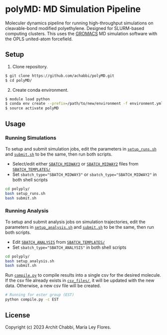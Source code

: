 # polyMD: MD Simulation Pipeline

Moleculer dynamics pipeline for running high-throughput simulations on cleavable-bond modified polyethylene. Designed for SLURM-based computing clusters. This uses the [GROMACS](https://www.gromacs.org/) MD simulation software with the OPLS united-atom forcefield.

## Setup

1. Clone repository.

```sh
$ git clone https://github.com/achabbi/polyMD.git
$ cd polyMD/
```

2. Create conda environment.

```sh
$ module load python
$ conda env create --prefix=/path/to/new/environment -f environment.yml
$ source activate polyMD
```

## Usage

### Running Simulations

To setup and submit simulation jobs, edit the parameters in [`setup_runs.sh`](polyply/setup_runs.sh) and [`submit.sh`](polyply/submit.sh) to be the same, then run both scripts.

- Select/edit either [`SBATCH_MIDWAY3`](SBATCH_TEMPLATES/SBATCH_MIDWAY3) or [`SBATCH_MIDWAY2`](SBATCH_TEMPLATES/SBATCH_MIDWAY2) files from [`SBATCH_TEMPLATES/`](SBATCH_TEMPLATES/)
- Set `sbatch_type="SBATCH_MIDWAY3"` or `sbatch_type="SBATCH_MIDWAY2"` in both shell scripts

```sh
cd polyply/
bash setup_runs.sh
bash submit.sh
```

### Running Analysis

To setup and submit analysis jobs on simulation trajectories, edit the parameters in [`setup_analysis.sh`](polyply/setup_analysis.sh) and [`submit.sh`](polyply/submit.sh) to be the same, then run both scripts.

- Edit [`SBATCH_ANALYSIS`](SBATCH_TEMPLATES/SBATCH_ANLAYSIS) from [`SBATCH_TEMPLATES/`](SBATCH_TEMPLATES/)
- Set `sbatch_type="SBATCH_ANALYSIS"` in both shell scripts

```sh
cd polyply/
bash setup_analysis.sh
bash submit.sh
```

Run [`compile.py`](compile.py) to compile results into a single csv for the desired molecule. If the csv file already exists in [`csv_files/`](csv_files/), it will be updated with the new data. Otherwise, a new csv file will be created.

```sh
# Running for ester group (EST)
python compile.py -c EST
```

## License

Copyright (c) 2023 Archit Chabbi, María Ley Flores.
